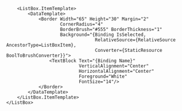 <GroupBox Header="Pattern En" Margin="12">
    <ListBox ItemsSource="{Binding Patterns}"
             SelectedItem="{Binding SelectedPattern, Mode=TwoWay}"
             SelectionMode="Single"
             BorderThickness="0"
             ScrollViewer.HorizontalScrollBarVisibility="Disabled">
        <!-- 讓項目自動排列換行 -->
        <ListBox.ItemsPanel>
            <ItemsPanelTemplate>
                <WrapPanel Orientation="Horizontal" />
            </ItemsPanelTemplate>
        </ListBox.ItemsPanel>

        <ListBox.ItemTemplate>
            <DataTemplate>
                <Border Width="65" Height="30" Margin="2"
                        CornerRadius="4"
                        BorderBrush="#555" BorderThickness="1"
                        Background="{Binding IsSelected, 
                                     RelativeSource={RelativeSource AncestorType=ListBoxItem},
                                     Converter={StaticResource BoolToBrushConverter}}">
                    <TextBlock Text="{Binding Name}"
                               VerticalAlignment="Center"
                               HorizontalAlignment="Center"
                               Foreground="White"
                               FontSize="14"/>
                </Border>
            </DataTemplate>
        </ListBox.ItemTemplate>
    </ListBox>
</GroupBox>